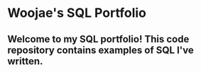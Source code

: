 # Woojae's SQL Portfolio

## Welcome to my SQL portfolio! This code repository contains examples of SQL I've written.
